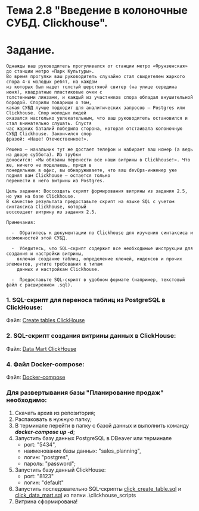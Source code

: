 # Тема 2.8 "Введение в колоночные СУБД. Clickhouse".
# Задание. 

```
Однажды ваш руководитель прогуливался от станции метро «Фрунзенская» до станции метро «Парк Культуры». 
Во время прогулки ваш руководитель случайно стал свидетелем жаркого спора 4-х молодых ребят, на каждом 
из которых был надет толстый шерстяной свитер (на улице середина июня), квадратные пластиковые очки с 
толстенными линзами, и каждый из участников спора обладал внушительной бородой. Спорили товарищи о том, 
какая СУБД лучше подходит для аналитических запросов — Postgres или Clickhouse. Спор молодых людей 
оказался настолько увлекательным, что ваш руководитель остановился и стал внимательно слушать. Спустя 
час жарких баталий победила сторона, которая отстаивала колоночную СУБД Clickhouse. Закончился спор 
фразой: «Наше! Отечественное!».

Решено — начальник тут же достает телефон и набирает ваш номер (а ведь на дворе суббота). Из трубки 
доносится: «Мы обязаны перенести все наши витрины в Clickhouse!». Что же, ничего не поделаешь, придя в 
понедельник в офис, вы обнаруживаете, что ваш devOps-инженер уже поднял вам Clickhouse — остается только 
перенести в него витрины из Postgres.

Цель задания: Воссоздать скрипт формирования витрины из задания 2.5, но уже на базе Clickhouse. 
В качестве результата предоставьте скрипт на языке SQL с учетом синтаксиса Clickhouse, который 
воссоздает витрину из задания 2.5.

Примечания:

  -  Обратитесь к документации по Clickhouse для изучения синтаксиса и возможностей этой СУБД.

  -  Убедитесь, что SQL-скрипт содержит все необходимые инструкции для создания и настройки витрины, 
    включая создание таблиц, определение ключей, индексов и прочих элементов, учтите требования к типам 
    данных и настройкам Clickhouse.

  -  Предоставьте SQL-скрипт в удобном формате (например, текстовый файл с расширением .sql).
```

### 1. SQL-скрипт для переноса таблиц из PostgreSQL в ClickHouse:
Файл: [Create tables ClickHouse](clickhouse_scripts/click_create_table.sql)

### 2. SQL-скрипт создания витрины данных в ClickHouse:
Файл: [Data Mart ClickHouse](clickhouse_scripts/click_data_mart.sql)

### 4. Файл Docker-compose:
Файл: [Docker-compose](docker-compose.yml)


### Для развертывания базы "Планирование продаж" необходимо:
1. Скачать архив из репозитория;
2. Распаковать в нужную папку;
3. В терминале перейти в папку с базой данных и выполнить команду ***docker-compose up -d***;
4. Запустить базу данных PostgreSQL в DBeaver или терминале 
    - port: "5434", 
    - наименование базы данных: "sales_planning", 
    - логин: "postgres", 
    - пароль: "password";
5. Запустить базу данный ClickHouse:
    - port: "8123"
    - логин: "default"
6. Запустить последовательно SQL-скрипты [click_create_table.sql](clickhouse_scripts/click_create_table.sql) и [click_data_mart.sql](clickhouse_scripts/click_data_mart.sql) из папки .\clickhouse_scripts
7. Витрина сформирована!